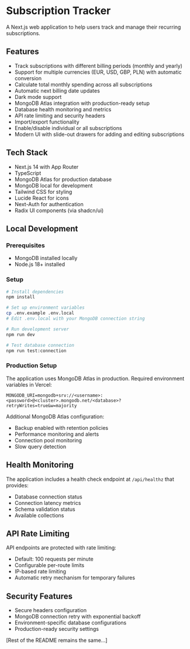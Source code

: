 # Subscription Tracker

A Next.js web application to help users track and manage their recurring subscriptions.

## Features

- Track subscriptions with different billing periods (monthly and yearly)
- Support for multiple currencies (EUR, USD, GBP, PLN) with automatic conversion
- Calculate total monthly spending across all subscriptions
- Automatic next billing date updates
- Dark mode support
- MongoDB Atlas integration with production-ready setup
- Database health monitoring and metrics
- API rate limiting and security headers
- Import/export functionality
- Enable/disable individual or all subscriptions
- Modern UI with slide-out drawers for adding and editing subscriptions

## Tech Stack

- Next.js 14 with App Router
- TypeScript
- MongoDB Atlas for production database
- MongoDB local for development
- Tailwind CSS for styling
- Lucide React for icons
- Next-Auth for authentication
- Radix UI components (via shadcn/ui)

## Local Development

### Prerequisites

- MongoDB installed locally
- Node.js 18+ installed

### Setup

```bash
# Install dependencies
npm install

# Set up environment variables
cp .env.example .env.local
# Edit .env.local with your MongoDB connection string

# Run development server
npm run dev

# Test database connection
npm run test:connection
```

### Production Setup

The application uses MongoDB Atlas in production. Required environment variables in Vercel:

```env
MONGODB_URI=mongodb+srv://<username>:<password>@<cluster>.mongodb.net/<database>?retryWrites=true&w=majority
```

Additional MongoDB Atlas configuration:
- Backup enabled with retention policies
- Performance monitoring and alerts
- Connection pool monitoring
- Slow query detection

## Health Monitoring

The application includes a health check endpoint at `/api/healthz` that provides:
- Database connection status
- Connection latency metrics
- Schema validation status
- Available collections

## API Rate Limiting

API endpoints are protected with rate limiting:
- Default: 100 requests per minute
- Configurable per-route limits
- IP-based rate limiting
- Automatic retry mechanism for temporary failures

## Security Features

- Secure headers configuration
- MongoDB connection retry with exponential backoff
- Environment-specific database configurations
- Production-ready security settings

[Rest of the README remains the same...]